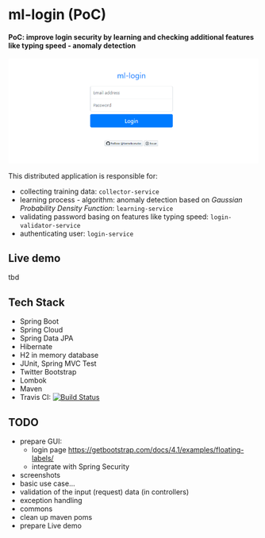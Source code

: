 # ml-login (PoC)

#### PoC: improve login security by learning and checking additional features like typing speed - anomaly detection

![login](doc/img/login.png)

This distributed application is responsible for:
* collecting training data: `collector-service`
* learning process - algorithm: anomaly detection based on _Gaussian Probability Density Function_:  `learning-service`
* validating password basing on features like typing speed: `login-validator-service`
* authenticating user: `login-service`

## Live demo
tbd

## Tech Stack
- Spring Boot
- Spring Cloud
- Spring Data JPA
- Hibernate
- H2 in memory database
- JUnit, Spring MVC Test
- Twitter Bootstrap
- Lombok
- Maven
- Travis CI: [![Build Status](https://travis-ci.org/tomekceszke/ml-login.svg?branch=master)](https://travis-ci.org/tomekceszke/ml-login)

## TODO
- prepare GUI:
    - login page https://getbootstrap.com/docs/4.1/examples/floating-labels/
    - integrate with Spring Security
- screenshots    
- basic use case...    
- validation of the input (request) data (in controllers)
- exception handling
- commons    
- clean up maven poms    
- prepare Live demo    
    
    